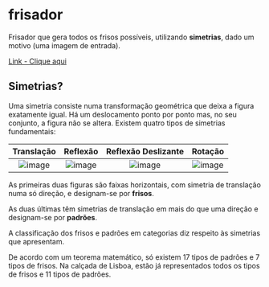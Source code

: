 # frisador

Frisador que gera todos os frisos possíveis, utilizando **simetrias**, dado um motivo (uma imagem de entrada).

[Link - Clique aqui](https://marcossilvaxx.github.io/frisador/)

## Simetrias?
Uma   simetria   consiste   numa   transformação   geométrica que deixa a figura exatamente igual. Há  um  deslocamento  ponto  por  ponto  mas,  no  seu  conjunto,  a  figura  não  se  altera.  Existem  quatro tipos de simetrias fundamentais:

| Translação | Reflexão | Reflexão Deslizante | Rotação |
|:-:|:-:|:-:|:-:|
| ![image](https://user-images.githubusercontent.com/20626761/68678771-55de5700-053d-11ea-951f-267bee440400.png) | ![image](https://user-images.githubusercontent.com/20626761/68678537-e0728680-053c-11ea-8565-29f60aa9f744.png) | ![image](https://user-images.githubusercontent.com/20626761/68678655-1d3e7d80-053d-11ea-8713-0fd57989c1a5.png) | ![image](https://user-images.githubusercontent.com/20626761/68678894-98a02f00-053d-11ea-8ffa-c32b3d6b9a4e.png) |





As primeiras duas figuras são faixas horizontais, com simetria de translação numa só direção, e designam-se por **frisos**.

As duas últimas têm simetrias de translação em mais do que uma direção e designam-se por **padrões**.

A classificação dos frisos e padrões em categorias diz respeito às simetrias que apresentam.

De acordo com um teorema matemático, só existem 17 tipos de padrões e 7 tipos de frisos. Na calçada de Lisboa, estão já representados todos os tipos de frisos e 11 tipos de padrões.
